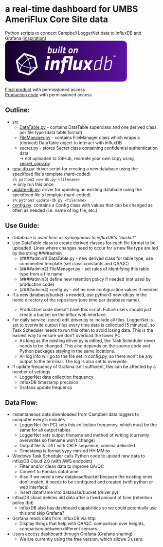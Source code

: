 # a real-time dashboard for UMBS AmeriFlux Core Site data
Python scripts to connect Campbell LoggerNet data to influxDB and Grafana ([inspiration](https://ameriflux.lbl.gov/real-time-data-view-using-influxdb-and-grafana/))      
![Built on influxDB](docs/built-on-influxdb-purple.png)   

[Final product](https://umbsflux.grafana.net/d/VyqSwgR7k/umbs-ameriflux-stats?orgId=1&theme=dark) with permissioned access   
[Production code](https://github.com/um-biological-station/AmeriFlux-dashboard-sync) with permissioned access


## Outline:  
- src
    - [DataTable.py](src/DataTable.py) - contains DataTable superclass and one derived class per file type (data table format)
    - [FileManager.py](src/FileManager.py) - contains FileManager class which wraps a (derived) DataTable object to interact with influxDB
    - secret.py - stores Secret class containing confidential authentication data  
        &#8594; not uploaded to GitHub, recreate your own copy using [secret_copy.py](src/secret_copy.py)
- [new-db.py](new-db.py): driver script for creating a new database using the specificed file's template (hard-coded)  
    ```sh python3 new-db.py <filename> ```  
    &#8594; only run this once
- [update-db.py](update-db.py): driver for updating an existing database using the specificed file's template (hard-coded)  
    ```sh python3 update-db.py <filename> ```
- [config.py](config.py): contains a Config class with values that can be changed as often as needed (i.e. name of log file, etc.)


## Use Guide:
- *Database is used here as synonymous to influxDB's "bucket"*
- Use DataTable class to create derived classes for each file format to be uploaded. Lines where changes need to occur for a new file type are led by the string ####admin  
    - (####admin1) DataTable.py - new derived class for table type, use commented template (set class constants and QA/QC)
    - (####admin2) FileManager.py - set rules of identifying this table type from a file name
    - (####admin3) define new retention policy if needed (not used by production code)
    - (####admin4) config.py - define new configuration values if needed
- If a new database/bucket is needed, use python3 new-db.py <filename> in the home directory of the repository (one time per database name).
    - Production code doesn’t have this script. Future users should just create a bucket on the influx web interface.
- For daily service: (once) edit driver.py to include all files. LoggerNet is set to overwrite output files every time data is collected (5 minutes), so Task Scheduler needs to run this often to avoid losing data. This is the easiest way to ensure we don’t overload the tower PC. 
    - As long as the existing driver.py is edited, the Task Scheduler never needs to be changed. This also depends on the source code and Python packages staying in the same locations.
    - All log info will go to the file set in config.py, so there won’t be any output to the terminal. The log is also set to overwrite.
- If update frequency of Grafana isn’t sufficient, this can be affected by a number of settings:
    - LoggerNet data collection frequency
    - influxDB timestamp precision
    - Grafana update frequency


## Data Flow:
- Instantaneous data downloaded from Campbell data loggers to computer every 5 minutes
    - LoggerNet (on PC) sets this collection frequency, which must be the same for all output tables
    - LoggerNet sets output filename and method of writing (currently overwrites so filename won’t change)
    - Output file is .DAT with CRLF sequence, comma delimited
    - Timestamp is format yyyy-mm-dd HH:MM:ss
- Windows Task Scheduler calls Python code to upload new data to influxDB Cloud 2.0 (with AWS endpoint)
    - Filter and/or clean data to improve QA/QC
    - Convert to Pandas dataframe
    - Also if we need a new database/bucket because the existing ones don’t match, it needs to be configured and created (with python or web interface)
    - Insert dataframe into database/bucket (driver.py)
- influxDB cloud deletes old data after a fixed amount of time (retention policy tbd)
    - influxDB also has dashboard capabilities so we could potentially use this and skip Grafana?
- Grafana reads data from influxDB via http
    - Display things that help with QA/QC: comparison over heights, comparison between different sensors
- Users access dashboard through Grafana (Grafana sharing) 
    - We are currently using the free version, which allows 3 users. 




